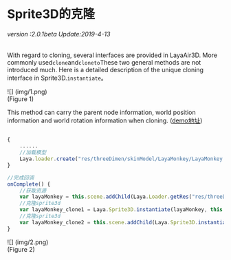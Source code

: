 # Sprite3D的克隆

###### *version :2.0.1beta   Update:2019-4-13*

With regard to cloning, several interfaces are provided in LayaAir3D. More commonly used`clone`and`cloneto`These two general methods are not introduced much. Here is a detailed description of the unique cloning interface in Sprite3D.`instantiate`。

![] (img/1.png)<br> (Figure 1)

This method can carry the parent node information, world position information and world rotation information when cloning. ([demo地址](https://layaair.ldc.layabox.com/demo2/?language=ch&category=3d&group=Sprite3D&name=Sprite3DClone))


```typescript

{
    ......
    //加载模型
    Laya.loader.create("res/threeDimen/skinModel/LayaMonkey/LayaMonkey.lh", Laya.Handler.create(this, this.onComplete));
}

//完成回调
onComplete() {
    //获取资源
    var layaMonkey = this.scene.addChild(Laya.Loader.getRes("res/threeDimen/skinModel/LayaMonkey/LayaMonkey.lh"));
    //克隆sprite3d
    var layaMonkey_clone1 = Laya.Sprite3D.instantiate(layaMonkey, this.scene, false, new Laya.Vector3(0.6, 0, 0));
    //克隆sprite3d
    var layaMonkey_clone2 = this.scene.addChild(Laya.Sprite3D.instantiate(layaMonkey, null, false, new Laya.Vector3( -0.6, 0, 0)));
}
```


![] (img/2.png)<br> (Figure 2)
